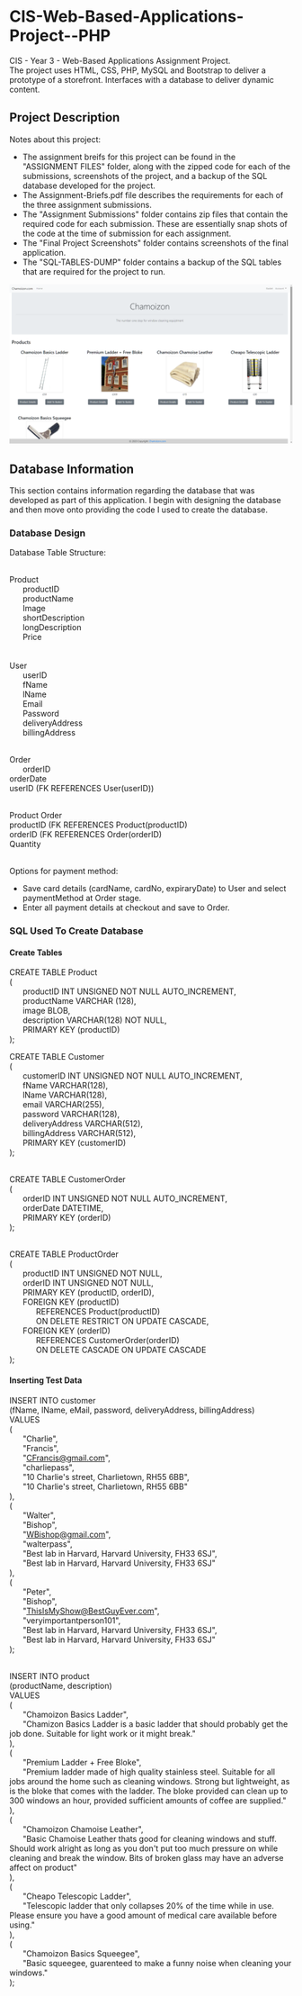 # CIS-Web-Based-Applications-Project--PHP
 CIS - Year 3 - Web-Based Applications Assignment Project.<br />
 The project uses HTML, CSS, PHP, MySQL and Bootstrap to deliver a prototype of a storefront. Interfaces with a database to deliver dynamic content.
## Project Description
Notes about this project:
- The assignment breifs for this project can be found in the "ASSIGNMENT FILES" folder, along with the zipped code for each of the submissions, screenshots of the project, and a backup of the SQL database developed for the project. 
- The Assignment-Briefs.pdf file describes the requirements for each of the three assignment submissions.
- The "Assignment Submissions" folder contains zip files that contain the required code for each submission. These are essentially snap shots of the code at the time of submission for each assignment.
- The "Final Project Screenshots" folder contains screenshots of the final application.
- The "SQL-TABLES-DUMP" folder contains a backup of the SQL tables that are required for the project to run.

![Alt text](ASSIGNMENT-FILES/Final-Screenshots/1.png?raw=true "Title")

## Database Information
This section contains information regarding the database that was developed as part of this application. I begin with designing the database and then move onto providing the code I used to create the database.
### Database Design
Database Table Structure:<br /><br />

Product<br />
&nbsp;&nbsp;&nbsp;&nbsp;&nbsp;&nbsp;productID<br />
&nbsp;&nbsp;&nbsp;&nbsp;&nbsp;&nbsp;productName<br />
&nbsp;&nbsp;&nbsp;&nbsp;&nbsp;&nbsp;Image<br />
&nbsp;&nbsp;&nbsp;&nbsp;&nbsp;&nbsp;shortDescription<br />
&nbsp;&nbsp;&nbsp;&nbsp;&nbsp;&nbsp;longDescription<br />
&nbsp;&nbsp;&nbsp;&nbsp;&nbsp;&nbsp;Price <br />
&nbsp;&nbsp;&nbsp;&nbsp;&nbsp;&nbsp;<br /><br />
User<br />
&nbsp;&nbsp;&nbsp;&nbsp;&nbsp;&nbsp;userID<br />
&nbsp;&nbsp;&nbsp;&nbsp;&nbsp;&nbsp;fName<br />
&nbsp;&nbsp;&nbsp;&nbsp;&nbsp;&nbsp;lName<br />
&nbsp;&nbsp;&nbsp;&nbsp;&nbsp;&nbsp;Email<br />
&nbsp;&nbsp;&nbsp;&nbsp;&nbsp;&nbsp;Password<br />
&nbsp;&nbsp;&nbsp;&nbsp;&nbsp;&nbsp;deliveryAddress<br />
&nbsp;&nbsp;&nbsp;&nbsp;&nbsp;&nbsp;billingAddress<br /><br />
	
Order<br />
&nbsp;&nbsp;&nbsp;&nbsp;&nbsp;&nbsp;orderID<br />
	orderDate<br />
	userID (FK REFERENCES User(userID))<br /><br />
	
Product Order<br />
	productID (FK REFERENCES Product(productID)<br />
	orderID (FK REFERENCES Order(orderID)<br />
    Quantity<br /><br />

Options for payment method:
- Save card details (cardName, cardNo, expiraryDate) to User and select paymentMethod at Order stage.
- Enter all payment details at checkout and save to Order.

### SQL Used To Create Database
#### Create Tables
CREATE TABLE Product<br />
(<br />
&nbsp;&nbsp;&nbsp;&nbsp;&nbsp;&nbsp;productID INT UNSIGNED NOT NULL AUTO_INCREMENT, <br />
&nbsp;&nbsp;&nbsp;&nbsp;&nbsp;&nbsp;productName VARCHAR (128),<br />
&nbsp;&nbsp;&nbsp;&nbsp;&nbsp;&nbsp;image BLOB, <br />
&nbsp;&nbsp;&nbsp;&nbsp;&nbsp;&nbsp;description VARCHAR(128) NOT NULL,<br />
&nbsp;&nbsp;&nbsp;&nbsp;&nbsp;&nbsp;PRIMARY KEY (productID)<br />
);<br />

CREATE TABLE Customer<br />
(<br />
&nbsp;&nbsp;&nbsp;&nbsp;&nbsp;&nbsp;customerID INT UNSIGNED NOT NULL AUTO_INCREMENT,<br />
&nbsp;&nbsp;&nbsp;&nbsp;&nbsp;&nbsp;fName VARCHAR(128),<br />
&nbsp;&nbsp;&nbsp;&nbsp;&nbsp;&nbsp;lName VARCHAR(128),<br />
&nbsp;&nbsp;&nbsp;&nbsp;&nbsp;&nbsp;email VARCHAR(255),<br />
&nbsp;&nbsp;&nbsp;&nbsp;&nbsp;&nbsp;password VARCHAR(128),<br />
&nbsp;&nbsp;&nbsp;&nbsp;&nbsp;&nbsp;deliveryAddress VARCHAR(512),<br />
&nbsp;&nbsp;&nbsp;&nbsp;&nbsp;&nbsp;billingAddress VARCHAR(512),<br />
&nbsp;&nbsp;&nbsp;&nbsp;&nbsp;&nbsp;PRIMARY KEY (customerID)<br />
);<br /><br />

CREATE TABLE CustomerOrder<br />
(<br />
&nbsp;&nbsp;&nbsp;&nbsp;&nbsp;&nbsp;orderID INT UNSIGNED NOT NULL AUTO_INCREMENT, <br />
&nbsp;&nbsp;&nbsp;&nbsp;&nbsp;&nbsp;orderDate DATETIME,<br />
&nbsp;&nbsp;&nbsp;&nbsp;&nbsp;&nbsp;PRIMARY KEY (orderID)<br />
);<br /><br />

CREATE TABLE ProductOrder<br />
(<br />
&nbsp;&nbsp;&nbsp;&nbsp;&nbsp;&nbsp;productID INT UNSIGNED NOT NULL,<br />
&nbsp;&nbsp;&nbsp;&nbsp;&nbsp;&nbsp;orderID INT UNSIGNED NOT NULL, <br />
&nbsp;&nbsp;&nbsp;&nbsp;&nbsp;&nbsp;PRIMARY KEY (productID, orderID),<br />
&nbsp;&nbsp;&nbsp;&nbsp;&nbsp;&nbsp;FOREIGN KEY (productID)<br />
&nbsp;&nbsp;&nbsp;&nbsp;&nbsp;&nbsp;&nbsp;&nbsp;&nbsp;&nbsp;&nbsp;&nbsp;REFERENCES Product(productID)<br />
&nbsp;&nbsp;&nbsp;&nbsp;&nbsp;&nbsp;&nbsp;&nbsp;&nbsp;&nbsp;&nbsp;&nbsp;ON DELETE RESTRICT ON UPDATE CASCADE,<br />
&nbsp;&nbsp;&nbsp;&nbsp;&nbsp;&nbsp;FOREIGN KEY (orderID)<br />
&nbsp;&nbsp;&nbsp;&nbsp;&nbsp;&nbsp;&nbsp;&nbsp;&nbsp;&nbsp;&nbsp;&nbsp;REFERENCES CustomerOrder(orderID)<br />
&nbsp;&nbsp;&nbsp;&nbsp;&nbsp;&nbsp;&nbsp;&nbsp;&nbsp;&nbsp;&nbsp;&nbsp;ON DELETE CASCADE ON UPDATE CASCADE<br />
);

#### Inserting Test Data
INSERT INTO customer <br />
(fName, lName, eMail, password, deliveryAddress, billingAddress)<br />
VALUES<br />
(<br />
&nbsp;&nbsp;&nbsp;&nbsp;&nbsp;&nbsp;"Charlie", <br />
&nbsp;&nbsp;&nbsp;&nbsp;&nbsp;&nbsp;"Francis", <br />
&nbsp;&nbsp;&nbsp;&nbsp;&nbsp;&nbsp;"CFrancis@gmail.com", <br />
&nbsp;&nbsp;&nbsp;&nbsp;&nbsp;&nbsp;"charliepass", <br />
&nbsp;&nbsp;&nbsp;&nbsp;&nbsp;&nbsp;"10 Charlie's street, Charlietown, RH55 6BB",<br />
&nbsp;&nbsp;&nbsp;&nbsp;&nbsp;&nbsp;"10 Charlie's street, Charlietown, RH55 6BB"<br />
),	<br />
(<br />
&nbsp;&nbsp;&nbsp;&nbsp;&nbsp;&nbsp;"Walter", <br />
&nbsp;&nbsp;&nbsp;&nbsp;&nbsp;&nbsp;"Bishop", <br />
&nbsp;&nbsp;&nbsp;&nbsp;&nbsp;&nbsp;"WBishop@gmail.com", <br />
&nbsp;&nbsp;&nbsp;&nbsp;&nbsp;&nbsp;"walterpass", <br />
&nbsp;&nbsp;&nbsp;&nbsp;&nbsp;&nbsp;"Best lab in Harvard, Harvard University, FH33 6SJ",<br />
&nbsp;&nbsp;&nbsp;&nbsp;&nbsp;&nbsp;"Best lab in Harvard, Harvard University, FH33 6SJ"<br />
),<br />
(<br />
&nbsp;&nbsp;&nbsp;&nbsp;&nbsp;&nbsp;"Peter", <br />
&nbsp;&nbsp;&nbsp;&nbsp;&nbsp;&nbsp;"Bishop", <br />
&nbsp;&nbsp;&nbsp;&nbsp;&nbsp;&nbsp;"ThisIsMyShow@BestGuyEver.com", <br />
&nbsp;&nbsp;&nbsp;&nbsp;&nbsp;&nbsp;"veryimportantperson101", <br />
&nbsp;&nbsp;&nbsp;&nbsp;&nbsp;&nbsp;"Best lab in Harvard, Harvard University, FH33 6SJ",<br />
&nbsp;&nbsp;&nbsp;&nbsp;&nbsp;&nbsp;"Best lab in Harvard, Harvard University, FH33 6SJ"<br />
);<br /><br />


INSERT INTO product <br />
(productName, description)<br />
VALUES<br />
(<br />
&nbsp;&nbsp;&nbsp;&nbsp;&nbsp;&nbsp;"Chamoizon Basics Ladder", <br />
&nbsp;&nbsp;&nbsp;&nbsp;&nbsp;&nbsp;"Chamizon Basics Ladder is a basic ladder that should probably get the job done. Suitable for light work or it might break."<br />
),<br />
(<br />
&nbsp;&nbsp;&nbsp;&nbsp;&nbsp;&nbsp;"Premium Ladder + Free Bloke", <br />
&nbsp;&nbsp;&nbsp;&nbsp;&nbsp;&nbsp;"Premium ladder made of high quality stainless steel. Suitable for all jobs around the home such as cleaning windows. Strong but lightweight, as is the bloke that comes with the ladder. The bloke provided can clean up to 300 windows an hour, provided sufficient amounts of coffee are supplied."<br />
),<br />
(<br />
&nbsp;&nbsp;&nbsp;&nbsp;&nbsp;&nbsp;"Chamoizon Chamoise Leather",<br /> 
&nbsp;&nbsp;&nbsp;&nbsp;&nbsp;&nbsp;"Basic Chamoise Leather thats good for cleaning windows and stuff. Should work alright as long as you don't put too much pressure on while cleaning and break the window. Bits of broken glass may have an adverse affect on product"<br />
),<br />
(<br />
&nbsp;&nbsp;&nbsp;&nbsp;&nbsp;&nbsp;"Cheapo Telescopic Ladder", <br />
&nbsp;&nbsp;&nbsp;&nbsp;&nbsp;&nbsp;"Telescopic ladder that only collapses 20% of the time while in use. Please ensure you have a good amount of medical care available before using."<br />
),<br />
(<br />
&nbsp;&nbsp;&nbsp;&nbsp;&nbsp;&nbsp;"Chamoizon Basics Squeegee", <br />
&nbsp;&nbsp;&nbsp;&nbsp;&nbsp;&nbsp;"Basic squeegee, guarenteed to make a funny noise when cleaning your windows."<br />
);<br />
